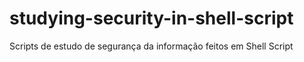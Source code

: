 # studying-security-in-shell-script
Scripts de estudo de segurança da informação feitos em Shell Script
